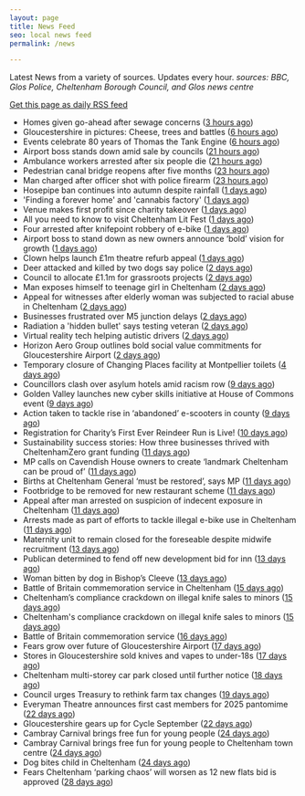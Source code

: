 ```yaml
---
layout: page
title: News Feed
seo: local news feed
permalink: /news

---
```


Latest News from a variety of sources. Updates every hour.
_sources: BBC, Glos Police, Cheltenham Borough Council, and Glos news centre_

[Get this page as daily RSS feed](/daily.rss)

<!-- news_marker starts -->
- Homes given go-ahead after sewage concerns ([3 hours ago](https://www.bbc.com/news/articles/cly6v0j1lkzo?at_medium=RSS&at_campaign=rss))
- Gloucestershire in pictures: Cheese, trees and battles ([6 hours ago](https://www.bbc.com/news/articles/c20vx4d24n8o?at_medium=RSS&at_campaign=rss))
- Events celebrate 80 years of Thomas the Tank Engine ([6 hours ago](https://www.bbc.com/news/articles/czjvkelglypo?at_medium=RSS&at_campaign=rss))
- Airport boss stands down amid sale by councils ([21 hours ago](https://www.bbc.com/news/articles/cwyl0l7lwwgo?at_medium=RSS&at_campaign=rss))
- Ambulance workers arrested after six people die ([21 hours ago](https://www.bbc.com/news/articles/cvgvnvnm0vro?at_medium=RSS&at_campaign=rss))
- Pedestrian canal bridge reopens after five months ([23 hours ago](https://www.bbc.com/news/articles/cdr6kkyvyk7o?at_medium=RSS&at_campaign=rss))
- Man charged after officer shot with police firearm ([23 hours ago](https://www.bbc.com/news/articles/c9dx001637jo?at_medium=RSS&at_campaign=rss))
- Hosepipe ban continues into autumn despite rainfall ([1 days ago](https://www.bbc.com/news/articles/ce3257n1kw6o?at_medium=RSS&at_campaign=rss))
- 'Finding a forever home' and 'cannabis factory' ([1 days ago](https://www.bbc.com/news/articles/cx2jxel4lzlo?at_medium=RSS&at_campaign=rss))
- Venue makes first profit since charity takeover ([1 days ago](https://www.bbc.com/news/articles/c4gjngg8w1po?at_medium=RSS&at_campaign=rss))
- All you need to know to visit Cheltenham Lit Fest ([1 days ago](https://www.bbc.com/news/articles/cdxqn2rpzn1o?at_medium=RSS&at_campaign=rss))
- Four arrested after knifepoint robbery of e-bike ([1 days ago](https://www.bbc.com/news/articles/c1dqnvr2z3wo?at_medium=RSS&at_campaign=rss))
- Airport boss to stand down as new owners announce ‘bold’ vision for growth ([1 days ago](https://gloucesternewscentre.co.uk/airport-boss-to-stand-down-as-new-owners-announce-bold-vision-for-growth/))
- Clown helps launch £1m theatre refurb appeal ([1 days ago](https://www.bbc.com/news/articles/cvgr4815ln4o?at_medium=RSS&at_campaign=rss))
- Deer attacked and killed by two dogs say police ([2 days ago](https://www.bbc.com/news/articles/cq5j3plv9qjo?at_medium=RSS&at_campaign=rss))
- Council to allocate £1.1m for grassroots projects ([2 days ago](https://gloucesternewscentre.co.uk/council-to-allocate-1-1m-for-grassroots-projects/))
- Man exposes himself to teenage girl in Cheltenham ([2 days ago](https://gloucesternewscentre.co.uk/man-exposes-himself-to-teenage-girl-in-cheltenham/))
- Appeal for witnesses after elderly woman was subjected to racial abuse in Cheltenham ([2 days ago](https://gloucesternewscentre.co.uk/appeal-for-witnesses-after-elderly-woman-was-subjected-to-racial-abuse-in-cheltenham/))
- Businesses frustrated over M5 junction delays ([2 days ago](https://www.bbc.com/news/articles/cn0rz480gklo?at_medium=RSS&at_campaign=rss))
- Radiation a 'hidden bullet' says testing veteran ([2 days ago](https://www.bbc.com/news/articles/cm2d3krpm1no?at_medium=RSS&at_campaign=rss))
- Virtual reality tech helping autistic drivers ([2 days ago](https://www.bbc.com/news/articles/c62l833z620o?at_medium=RSS&at_campaign=rss))
- Horizon Aero Group outlines bold social value commitments for Gloucestershire Airport ([2 days ago](https://www.cheltenham.gov.uk/news/article/3050/horizon_aero_group_outlines_bold_social_value_commitments_for_gloucestershire_airport))
- Temporary closure of Changing Places facility at Montpellier toilets ([4 days ago](https://www.cheltenham.gov.uk/news/article/3048/temporary_closure_of_changing_places_facility_at_montpellier_toilets))
- Councillors clash over asylum hotels amid racism row ([9 days ago](https://gloucesternewscentre.co.uk/councillors-clash-over-asylum-hotels-amid-racism-row/))
- Golden Valley launches new cyber skills initiative at  House of Commons event ([9 days ago](https://www.cheltenham.gov.uk/news/article/3047/golden_valley_launches_new_cyber_skills_initiative_at_house_of_commons_event))
- Action taken to tackle rise in ‘abandoned’ e-scooters in county ([9 days ago](https://gloucesternewscentre.co.uk/action-taken-to-tackle-rise-in-abandoned-e-scooters-in-county/))
- Registration for Charity’s First Ever Reindeer Run is Live! ([10 days ago](https://gloucesternewscentre.co.uk/registration-for-charitys-first-ever-reindeer-run-is-live/))
- Sustainability success stories: How three businesses thrived with CheltenhamZero grant funding ([11 days ago](https://www.cheltenham.gov.uk/news/article/3046/sustainability_success_stories_how_three_businesses_thrived_with_cheltenhamzero_grant_funding))
- MP calls on Cavendish House owners to create ‘landmark Cheltenham can be proud of’ ([11 days ago](https://gloucesternewscentre.co.uk/mp-calls-on-cavendish-house-owners-to-create-landmark-cheltenham-can-be-proud-of/))
- Births at Cheltenham General ‘must be restored’, says MP ([11 days ago](https://gloucesternewscentre.co.uk/births-at-cheltenham-general-must-be-restored-says-mp/))
- Footbridge to be removed for new restaurant scheme ([11 days ago](https://gloucesternewscentre.co.uk/footbridge-to-be-removed-for-new-restaurant-scheme/))
- Appeal after man arrested on suspicion of indecent exposure in Cheltenham ([11 days ago](https://gloucesternewscentre.co.uk/appeal-after-man-arrested-on-suspicion-of-indecent-exposure-in-cheltenham/))
- Arrests made as part of efforts to tackle illegal e-bike use in Cheltenham ([11 days ago](https://gloucesternewscentre.co.uk/arrests-made-as-part-of-efforts-to-tackle-illegal-e-bike-use-in-cheltenham/))
- Maternity unit to remain closed for the foreseable despite midwife recruitment ([13 days ago](https://gloucesternewscentre.co.uk/maternity-unit-to-remain-closed-for-the-foreseable-despite-midwife-recruitment/))
- Publican determined to fend off new development bid for inn ([13 days ago](https://gloucesternewscentre.co.uk/publican-determined-to-fend-off-new-development-bid-for-inn/))
- Woman bitten by dog in Bishop’s Cleeve ([13 days ago](https://gloucesternewscentre.co.uk/woman-bitten-by-dog-in-bishops-cleeve/))
- Battle of Britain commemoration service in Cheltenham ([15 days ago](https://gloucesternewscentre.co.uk/battle-of-britain-commemoration-service-in-cheltenham/))
- Cheltenham’s compliance crackdown on illegal knife sales to minors ([15 days ago](https://gloucesternewscentre.co.uk/cheltenhams-compliance-crackdown-on-illegal-knife-sales-to-minors/))
- Cheltenham's compliance crackdown on illegal knife sales to minors ([15 days ago](https://www.cheltenham.gov.uk/news/article/3045/cheltenhams_compliance_crackdown_on_illegal_knife_sales_to_minors))
- Battle of Britain commemoration service ([16 days ago](https://www.cheltenham.gov.uk/news/article/3044/battle_of_britain_commemoration_service))
- Fears grow over future of Gloucestershire Airport ([17 days ago](https://gloucesternewscentre.co.uk/fears-grow-over-future-of-gloucestershire-airport/))
- Stores in Gloucestershire sold knives and vapes to under-18s ([17 days ago](https://gloucesternewscentre.co.uk/stores-in-gloucestershire-sold-knives-and-vapes-to-under-18s/))
- Cheltenham multi-storey car park closed until further notice ([18 days ago](https://gloucesternewscentre.co.uk/cheltenham-multi-storey-car-park-closed-until-further-notice/))
- Council urges Treasury to rethink farm tax changes ([19 days ago](https://www.bbc.co.uk/sounds/play/p0m063k7?at_medium=RSS&at_campaign=rss))
- Everyman Theatre announces first cast members for 2025 pantomime ([22 days ago](https://gloucesternewscentre.co.uk/everyman-theatre-announces-first-cast-members-for-2025-pantomime/))
- Gloucestershire gears up for Cycle September ([22 days ago](https://gloucesternewscentre.co.uk/gloucestershire-gears-up-for-cycle-september/))
- Cambray Carnival brings free fun for young people ([24 days ago](https://gloucesternewscentre.co.uk/cambray-carnival-brings-free-fun-for-young-people/))
- Cambray Carnival brings free fun for young people to Cheltenham town centre ([24 days ago](https://www.cheltenham.gov.uk/news/article/3043/cambray_carnival_brings_free_fun_for_young_people_to_cheltenham_town_centre))
- Dog bites child in Cheltenham ([24 days ago](https://gloucesternewscentre.co.uk/dog-bites-child-in-cheltenham/))
- Fears Cheltenham ‘parking chaos’ will worsen as 12 new flats bid is approved ([28 days ago](https://gloucesternewscentre.co.uk/fears-cheltenham-parking-chaos-will-worsen-as-12-new-flats-bid-is-approved/))

<!-- news_marker ends -->
